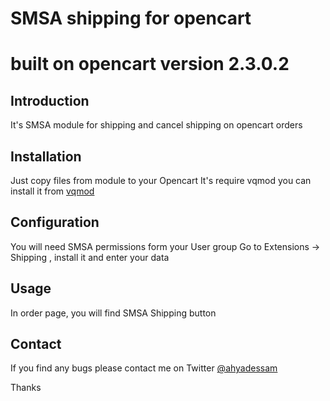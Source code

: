 # SMSA shipping for opencart 
# built on opencart version 2.3.0.2

## Introduction

It's SMSA module for shipping and cancel shipping on opencart orders 


## Installation

Just copy files from module to your Opencart 
It's require vqmod you can install it from <a href="https://github.com/vqmod/vqmod/wiki/Installing-vQmod-on-OpenCart">vqmod</a> 


## Configuration

You will need SMSA permissions form your User group 
Go to Extensions -> Shipping , install it and enter your data 

## Usage

In order page, you will find SMSA Shipping button 

## Contact 

If you find any bugs please contact me on Twitter <a href="https://twitter.com/ahyadessam">@ahyadessam</a>

Thanks

    

    
